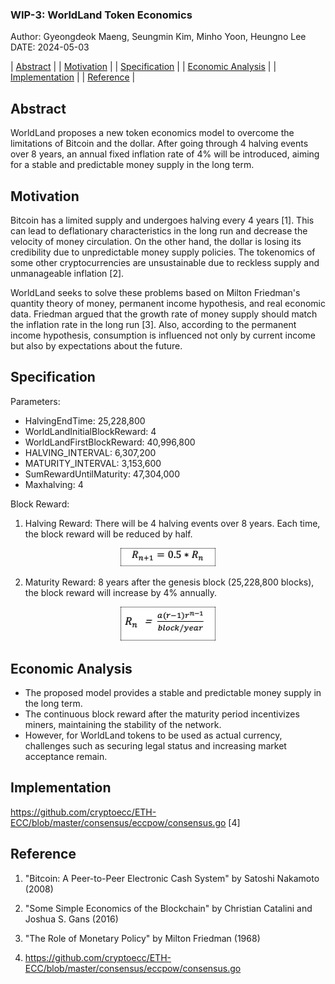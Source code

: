 ### WIP-3: WorldLand Token Economics

Author: Gyeongdeok Maeng, Seungmin Kim, Minho Yoon, Heungno Lee
DATE: 2024-05-03

| [Abstract](#abstract) |
| [Motivation](#motivation) |
| [Specification](#specification) |
| [Economic Analysis](#economic-analysis) |
| [Implementation](#implementation) |
| [Reference](#reference) |


## Abstract
WorldLand proposes a new token economics model to overcome the limitations of Bitcoin and the dollar. After going through 4 halving events over 8 years, an annual fixed inflation rate of 4% will be introduced, aiming for a stable and predictable money supply in the long term.

## Motivation
Bitcoin has a limited supply and undergoes halving every 4 years [1]. This can lead to deflationary characteristics in the long run and decrease the velocity of money circulation. On the other hand, the dollar is losing its credibility due to unpredictable money supply policies. The tokenomics of some other cryptocurrencies are unsustainable due to reckless supply and unmanageable inflation [2].

WorldLand seeks to solve these problems based on Milton Friedman's quantity theory of money, permanent income hypothesis, and real economic data. Friedman argued that the growth rate of money supply should match the inflation rate in the long run [3]. Also, according to the permanent income hypothesis, consumption is influenced not only by current income but also by expectations about the future.

## Specification
Parameters:
- HalvingEndTime: 25,228,800
- WorldLandInitialBlockReward: 4
- WorldLandFirstBlockReward: 40,996,800
- HALVING_INTERVAL: 6,307,200
- MATURITY_INTERVAL: 3,153,600
- SumRewardUntilMaturity: 47,304,000
- Maxhalving: 4

Block Reward:
1. Halving Reward: There will be 4 halving events over 8 years. Each time, the block reward will be reduced by half.
<p align="center">
  <img src="../assets/wip-3/reward1.png" alt="alt text" style="width:30%;">
</p>


2. Maturity Reward: 8 years after the genesis block (25,228,800 blocks), the block reward will increase by 4% annually.
<p align="center">
  <img src="../assets/wip-3/reward2.png" alt="alt text" style="width:30%;">
</p>


## Economic Analysis
- The proposed model provides a stable and predictable money supply in the long term.
- The continuous block reward after the maturity period incentivizes miners, maintaining the stability of the network.
- However, for WorldLand tokens to be used as actual currency, challenges such as securing legal status and increasing market acceptance remain.

## Implementation
https://github.com/cryptoecc/ETH-ECC/blob/master/consensus/eccpow/consensus.go [4]



## Reference

1. "Bitcoin: A Peer-to-Peer Electronic Cash System" by Satoshi Nakamoto (2008)

2. "Some Simple Economics of the Blockchain" by Christian Catalini and Joshua S. Gans (2016)

3. "The Role of Monetary Policy" by Milton Friedman (1968)

4. https://github.com/cryptoecc/ETH-ECC/blob/master/consensus/eccpow/consensus.go